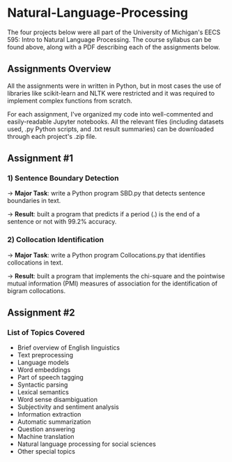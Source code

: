 # Natural-Language-Processing
The four projects below were all part of the University of Michigan's EECS 595: Intro to Natural Language Processing. The course syllabus can be found above, along with a PDF describing each of the assignments below.

## Assignments Overview

All the assignments were in written in Python, but in most cases the use of libraries like scikit-learn and NLTK were restricted and it was required to implement complex functions from scratch.

For each assignment, I've organized my code into well-commented and easily-readable Jupyter notebooks. All the relevant files (including datasets used, .py Python scripts, and .txt result summaries) can be downloaded through each project's .zip file.

## Assignment #1
### 1) Sentence Boundary Detection
-> <b>Major Task</b>: write a Python program SBD.py that detects sentence boundaries in text.

-> <b>Result</b></u>: built a program that predicts if a period (.) is the end of a sentence or not with 99.2% accuracy.

### 2) Collocation Identification
-> <b>Major Task</b>: write a Python program Collocations.py that identifies collocations in text.

-> <b>Result</b>: built a program that implements the chi-square and the pointwise mutual information (PMI) measures of association for the identification of bigram collocations.

## Assignment #2


### List of Topics Covered
- Brief overview of English linguistics
- Text preprocessing
- Language models
- Word embeddings
- Part of speech tagging
- Syntactic parsing
- Lexical semantics
- Word sense disambiguation
- Subjectivity and sentiment analysis
- Information extraction
 - Automatic summarization
 - Question answering
 - Machine translation
 - Natural language processing for social sciences
 - Other special topics
